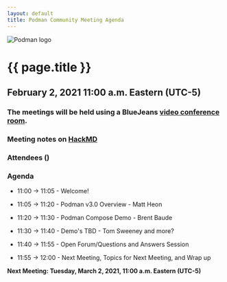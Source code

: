 ```yaml
---
layout: default
title: Podman Community Meeting Agenda
---
```


![Podman logo](../../../images/podman.svg)

# {{ page.title }}
## February 2, 2021 11:00 a.m. Eastern (UTC-5)

### The meetings will be held using a BlueJeans [video conference room](https://bluejeans.com/796412039).

### Meeting notes on [HackMD](https://hackmd.io/fc1zraYdS0-klJ2KJcfC7w)

### Attendees ()

### Agenda

* 11:00 -> 11:05 - Welcome! 

* 11:05 -> 11:20 - Podman v3.0 Overview - Matt Heon
 
* 11:20 -> 11:30 - Podman Compose Demo - Brent Baude

* 11:30 -> 11:40 - Demo's TBD - Tom Sweeney and more?
 
* 11:40 -> 11:55 - Open Forum/Questions and Answers Session

* 11:55 -> 12:00 - Next Meeting, Topics for Next Meeting, and Wrap up

 **Next Meeting: Tuesday, March 2, 2021, 11:00 a.m. Eastern (UTC-5)**
